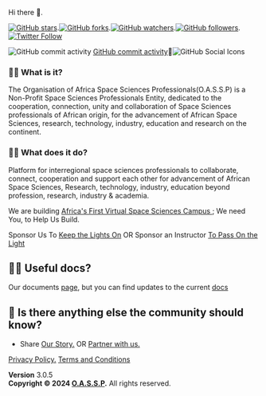  Hi there 👋.
 
 <a href="https://github.com/OASSP/readme.md"><img src="https://img.shields.io/github/stars/OASSP/.github/app-privacy-policy-generator.svg?style=social&amp;label=Star" alt="GitHub stars"></a>.<a href="https://github.com/OASSP/OASSP.github.io/fork"><img src="https://img.shields.io/github/forks/josephkb87/josephkb87.svg?style=social&amp;label=Fork" alt="GitHub forks"></a>.<a href="https://github.com/josephkb87/josephkb87"><img src="https://img.shields.io/github/watchers/josephkb87/josephkb87.svg?style=social&amp;label=Watch" alt="GitHub watchers"></a>.<a href="https://github.com/josephkb87/josephkb87"><img src="https://img.shields.io/github/followers/josephkb87.svg?style=social&amp;label=Follow" alt="GitHub followers"></a>.<a href="https://twitter.com/josephkb87"><img src="https://img.shields.io/twitter/follow/clydekingkid.svg?style=social" alt="Twitter Follow"></a>

 ![GitHub commit activity](https://img.shields.io/github/commit-activity/w/josephkb87/oassp)</a> [GitHub commit activity](https://img.shields.io/github/commit-activity/w/josephkb87/oassp)</a>🌱![GitHub Social Icons](https://img.shields.io/github/stars/oassp?style=social)

###  🙋‍♀️ **What is it**?
The Organisation of Africa Space Sciences Professionals(O.A.S.S.P) is a Non-Profit Space Sciences Professionals Entity, dedicated to the cooperation, connection, unity and collaboration of Space Sciences professionals of African origin, for the advancement of African Space Sciences, research, technology, industry, education and research on the continent. 

### 🙋‍♀️ **What does it do?**
Platform for interregional space sciences professionals  to collaborate, connect, cooperation and support each other for advancement of African Space Sciences, Research, technology, industry, education beyond profession, research, industry & academia.

We are building <a href="https://www.campus.oassp.org/index.html">Africa's First Virtual Space Sciences Campus </a>; We need You, to Help Us Build.

Sponsor Us To <a href="https://www.campus.oassp.org/sponsor.html"> Keep  the Lights On</a> OR Sponsor  an Instructor <a href="https://www.campus.oassp.org/sponsor.html"> To Pass On the Light </a>

## 👩‍💻 **Useful docs?** 

Our documents [page](docs.oassp.org), but you can find updates to the current [docs](https://github.com/OASSP/docs)

## 🙋‍ **Is there anything else the community should know?**

-  Share <a href="https://www.campus.oassp.org/socials.html">Our Story.</a> OR  <a href="https://www.campus.oassp.org/partners.html">Partner with us.</a>

<a href="https://www.oassp.org/privacy">Privacy Policy.</a> <a href="https://www.oassp.org/termsandconditions">Terms and Conditions</a>

<footer class="main-footer">
    <div class="float-right d-none d-sm-block">
      <b>Version</b> 3.0.5
    </div>
    <strong>Copyright &copy; 2024 <a href="https://www.oassp.org">O.A.S.S.P</a>.</strong> All rights
    reserved.
 
  </footer>
<!--

-->
